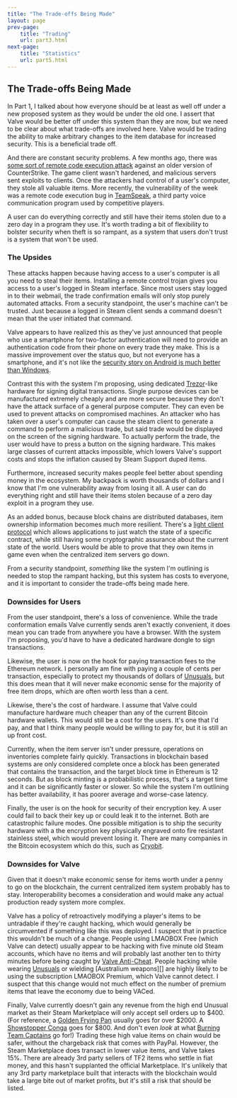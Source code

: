 ```yaml
---
title: "The Trade-offs Being Made"
layout: page
prev-page:
    title: "Trading"
    url: part3.html
next-page:
    title: "Statistics"
    url: part5.html
---
```


The Trade-offs Being Made
-------------------------

In Part 1, I talked about how everyone should be at least as well off under a new proposed system as they would be under the old one. I assert that Valve would be better off under this system than they are now, but we need to be clear about what trade-offs are involved here. Valve would be trading the ability to make arbitrary changes to the item database for increased security. This is a beneficial trade off.

And there are constant security problems. A few months ago, there was [some sort of remote code execution attack][cssrc] against an older version of CounterStrike. The game client wasn't hardened, and malicious servers sent exploits to clients. Once the attackers had control of a user's computer, they stole all valuable items. More recently, the vulnerability of the week was a remote code execution bug in [TeamSpeak][], a third party voice communication program used by competitive players.

A user can do everything correctly and still have their items stolen due to a zero day in a program they use. It's worth trading a bit of flexibility to bolster security when theft is so rampant, as a system that users don't trust is a system that won't be used.

### The Upsides

These attacks happen because having access to a user's computer is all you need to steal their items. Installing a remote control trojan gives you access to a user's logged in Steam interface. Since most users stay logged in to their webmail, the trade confirmation emails will only stop purely automated attacks. From a security standpoint, the user's machine can't be trusted. Just because a logged in Steam client sends a command doesn't mean that the user initiated that command.

Valve appears to have realized this as they've just announced that people who use a smartphone for two-factor authentication will need to provide an authentication code from their phone on every trade they make. This is a massive improvement over the status quo, but not everyone has a smartphone, and it's not like the [security story on Android is much better than Windows][android].

Contrast this with the system I'm proposing, using dedicated [Trezor][trezor]-like hardware for signing digital transactions. Single purpose devices can be manufactured extremely cheaply and are more secure because they don't have the attack surface of a general purpose computer. They can even be used to prevent attacks on compromised machines. An attacker who has taken over a user's computer can cause the steam client to generate a command to perform a malicious trade, but said trade would be displayed on the screen of the signing hardware. To actually perform the trade, the user would have to press a button on the signing hardware. This makes large classes of current attacks impossible, which lowers Valve's support costs and stops the inflation caused by Steam Support duped items.

Furthermore, increased security makes people feel better about spending money in the ecosystem. My backpack is worth thousands of dollars and I know that I'm one vulnerability away from losing it all. A user can do everything right and still have their items stolen because of a zero day exploit in a program they use.

As an added bonus, because block chains are distributed databases, item ownership information becomes much more resilient. There's a [light client protocol][light] which allows applications to just watch the state of a specific contract, while still having some cryptographic assurance about the current state of the world. Users would be able to prove that they own items in game even when the centralized item servers go down.

From a security standpoint, _something_ like the system I'm outlining is needed to stop the rampant hacking, but this system has costs to everyone, and it is important to consider the trade-offs being made here.

### Downsides for Users

From the user standpoint, there's a loss of convenience. While the trade conformation emails Valve currently sends aren't exactly convenient, it does mean you can trade from anywhere you have a browser. With the system I'm proposing, you'd have to have a dedicated hardware dongle to sign transactions.

Likewise, the user is now on the hook for paying transaction fees to the Ethereum network. I personally am fine with paying a couple of cents per transaction, especially to protect my thousands of dollars of [Unusuals][], but this does mean that it will never make economic sense for the majority of free item drops, which are often worth less than a cent.

[Unusuals]: https://wiki.teamfortress.com/wiki/Unusual

Likewise, there's the cost of hardware. I assume that Valve could manufacture hardware much cheaper than any of the current Bitcoin hardware wallets. This would still be a cost for the users. It's one that I'd pay, and that I think many people would be willing to pay for, but it is still an up front cost.

Currently, when the item server isn't under pressure, operations on inventories complete fairly quickly. Transactions in blockchain based systems are only considered complete once a block has been generated that contains the transaction, and the target block time in Ethereum is 12 seconds. But as block minting is a probabilistic process, that's a target time and it can be significantly faster or slower. So while the system I'm outlining has better availability, it has poorer average and worse-case latency.

Finally, the user is on the hook for security of their encryption key. A user could fail to back their key up or could leak it to the internet. Both are catastrophic failure modes. One possible mitigation is to ship the security hardware with a the encryption key physically engraved onto fire resistant stainless steel, which would prevent losing it. There are many companies in the Bitcoin ecosystem which do this, such as [Cryobit][].

[Cryobit]: https://www.cryobit.co/

### Downsides for Valve

Given that it doesn't make economic sense for items worth under a penny to go on the blockchain, the current centralized item system probably has to stay. Interoperability becomes a consideration and would make any actual production ready system more complex.

Valve has a policy of retroactively modifying a player's items to be untradable if they're caught hacking, which would generally be circumvented if something like this was deployed. I suspect that in practice this wouldn't be much of a change. People using LMAOBOX Free (which Valve can detect) usually appear to be hacking with five minute old Steam accounts, which have no items and will probably last another ten to thirty minutes before being caught by [Valve Anti-Cheat][vac]. People hacking while wearing [Unusuals][] or wielding [Australium weapons][] are highly likely to be using the subscription LMAOBOX Premium, which Valve cannot detect. I suspect that this change would not much effect on the number of premium items that leave the economy due to being VACed.

[vac]: https://support.steampowered.com/kb_article.php?ref=7849-Radz-6869
[Australium]: https://wiki.teamfortress.com/wiki/Australium_weapons

Finally, Valve currently doesn't gain any revenue from the high end Unusual market as their Steam Marketplace will only accept sell orders up to $400. (For reference, a [Golden Frying Pan][pan] usually goes for over $2000. A [Showstopper Conga][conga] goes for $800. And don't even _look_ at what [Burning Team Captains][teamcaptain] go for!) Trading these high value items on chain would be safer, without the chargeback risk that comes with PayPal. However, the Steam Marketplace does transact in lower value items, and Valve takes 15%. There are already 3rd party sellers of TF2 items who settle in fiat money, and this hasn't supplanted the official Marketplace. It's unlikely that any 3rd party marketplace built that interacts with the blockchain would take a large bite out of market profits, but it's still a risk that should be listed.

[pan]: http://backpack.tf/stats/Strange/Golden%20Frying%20Pan/Tradable/Craftable
[conga]: http://backpack.tf/stats/Unusual/Taunt%3A%20Conga/Tradable/Craftable/3001
[teamcaptain]: http://backpack.tf/stats/Unusual/Team%20Captain/Tradable/Craftable/13


[android]: http://androidvulnerabilities.org/
[cssrc]: https://www.reddit.com/r/GlobalOffensive/comments/3jpyhh/do_not_join_unkown_cs_source_servers_via_ip/
[TeamSpeak]: http://forum.teamspeak.com/showthread.php/120755-SECURITY-UPDATE-TeamSpeak-3-Client-3-0-18-1-is-Available
[trezor]: https://www.bitcointrezor.com/
[light]: https://github.com/ethereum/wiki/wiki/Light-client-protocol
